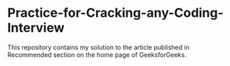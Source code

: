 # Practice-for-Cracking-any-Coding-Interview
This repository contains my solution to the article published in Recommended section on the home page of GeeksforGeeks. 
